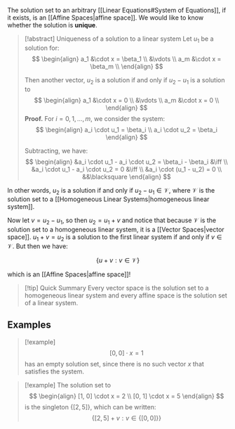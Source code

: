 The solution set to an arbitrary [[Linear Equations#System of Equations]], if it exists, is an [[Affine Spaces|affine space]]. We would like to know whether the solution is **unique**.

> [!abstract] Uniqueness of a solution to a linear system
> Let $u_1$ be a solution for:
> $$
> \begin{align}
> a_1 &\cdot x = \beta_1 \\
> &\vdots \\ 
> a_m &\cdot x = \beta_m \\
> \end{align}
> $$
> 
> Then another vector, $u_2$ is a solution if and only if $u_2 - u_1$ is a solution to
> $$
> \begin{align}
> a_1 &\cdot x = 0 \\
> &\vdots \\ 
> a_m &\cdot x = 0 \\
> \end{align}
> $$
> **Proof.**
> For $i = 0, 1, \dots, m$, we consider the system:
> $$
> \begin{align}
> a_i \cdot u_1 = \beta_i \\
> a_i \cdot u_2 = \beta_i
> \end{align}
> $$
> 
> Subtracting, we have:
> $$
> \begin{align}
> &a_i \cdot u_1 - a_i \cdot u_2 = \beta_i - \beta_i &\iff \\
> &a_i \cdot u_1 - a_i \cdot u_2 = 0 &\iff \\
> &a_i \cdot (u_1 - u_2) = 0 \\
> &&\blacksquare
> \end{align}
> $$ 

In other words, $u_2$ is a solution if and only if $u_2 - u_1 \in \mathcal{V}$, where $\mathcal{V}$ is the solution set to a [[Homogeneous Linear Systems|homogeneous linear system]].

Now let $v = u_2 - u_1$, so then $u_2 = u_1 + v$ and notice that because $\mathcal{V}$ is the solution set to a homogeneous linear system, it is a [[Vector Spaces|vector space]].  $u_1 + v = u_2$ is a solution to the first linear system if and only if $v \in \mathcal{V}$. But then we have:

$$
\{ u + v : v \in \mathcal{V} \}
$$

which is an [[Affine Spaces|affine space]]!

> [!tip] Quick Summary
> Every vector space is the solution set to a homogeneous linear system and every
> affine space is the solution set of a linear system.

## Examples

> [!example]
> $$
> [0, 0] \cdot x = 1
> $$
> has an empty solution set, since there is no such vector $x$ that satisfies the system.

> [!example]
> The solution set to 
> $$
> \begin{align}
> [1, 0] \cdot x = 2 \\
> [0, 1] \cdot x = 5
> \end{align}
> $$
> is the singleton $\{ [2, 5] \}$, which can be written:
> $$
> \{ [2, 5] + v : v \in \{ [0, 0] \} \}
> $$